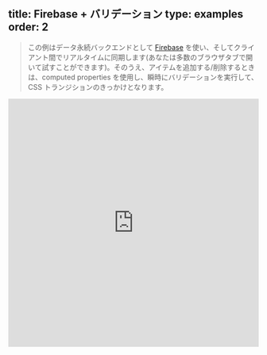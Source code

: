 title: Firebase + バリデーション
type: examples
order: 2
---

> この例はデータ永続バックエンドとして [Firebase](https://www.firebase.com/) を使い、そしてクライアント間でリアルタイムに同期します(あなたは多数のブラウザタブで開いて試すことができます)。そのうえ、アイテムを追加する/削除するときは、computed properties を使用し、瞬時にバリデーションを実行して、CSS トランジションのきっかけとなります。

<iframe width="100%" height="500" src="http://jsfiddle.net/yyx990803/2d3htmpr/embedded/result,html,js,css" allowfullscreen="allowfullscreen" frameborder="0"></iframe>
